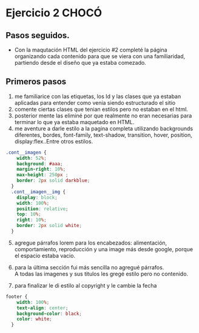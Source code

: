 # Ejercicio 2 CHOCÓ

## Pasos seguidos.

- Con la maqutación HTML del ejercicio #2 completé la página organizando cada contenido para que se viera con una familiaridad, partiendo desde el diseño que ya estaba comezado.
## Primeros pasos 
1. me familiarice con las etiquetas, los Id y las clases que ya estaban aplicadas para entender como venia siendo estructurado el sitio 
2. comente ciertas clases que tenian estilos pero no estaban en el html.
3. posterior mente las eliminé por que realmente no eran necesarias para terminar lo que ya estaba maquetado en HTML.
4. me aventure a darle estilo a la pagina completa utilizando backgrounds diferentes, bordes, font-family, text-shadow, transition, hover, position, display:flex..Entre otros estilos. 
```css
.cont__imagen {
    width: 52%;
    background: #aaa;
    margin-right: 10%;
    max-height: 250px ;
    border: 2px solid darkblue;
  }
  .cont__imagen__img {
    display: block;
    width: 100%;
    position: relative;
    top: 10%;
    right: 10%;
    border: 2px solid white;
  }
```
5. agregue párrafos lorem para los encabezados: alimentación, comportamiento, reproducción y una image más desde google, porque el espacio estaba vacio.

6. para la última sección fui más sencilla no agregué párrafos. <br>A todas las imagenes y sus titulos les gregé estilo pero no contenido.

7. para finalizar le di estilo al copyright y le cambie la fecha
```css
footer {
    width: 100%;
    text-align: center;
    background-color: black;
    color: white;
  }
```  
